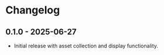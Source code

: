 # Changelog

## 0.1.0 - 2025-06-27

- Initial release with asset collection and display functionality.
